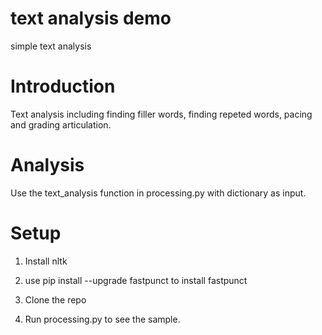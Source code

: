 # text analysis demo
simple text analysis


# Introduction 
Text analysis including finding filler words, finding repeted words, pacing and grading articulation. 

# Analysis

Use the text_analysis function in processing.py with dictionary as input.

# Setup 
1. Install nltk 

2. use  pip install --upgrade fastpunct to install fastpunct 

3. Clone the repo

4. Run processing.py to see the sample.

 
